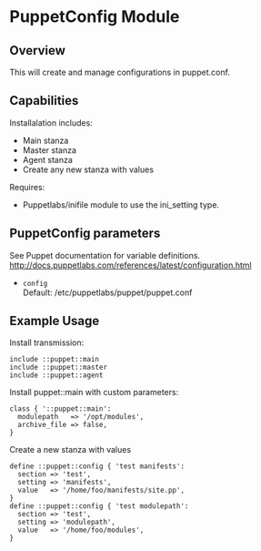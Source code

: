 # PuppetConfig Module

## Overview

This will create and manage configurations in puppet.conf.

## Capabilities

Installalation includes:

- Main stanza
- Master stanza
- Agent stanza
- Create any new stanza with values

Requires:

- Puppetlabs/inifile module to use the ini_setting type.

## PuppetConfig parameters
See Puppet documentation for variable definitions.<br />
http://docs.puppetlabs.com/references/latest/configuration.html

* `config`<br />
Default: /etc/puppetlabs/puppet/puppet.conf

## Example Usage

Install transmission:

```puppet
include ::puppet::main
include ::puppet::master
include ::puppet::agent
```

Install puppet::main with custom parameters:

```puppet
class { '::puppet::main':
  modulepath   => '/opt/modules',
  archive_file => false,
}
```

Create a new stanza with values

```puppet
define ::puppet::config { 'test manifests':
  section => 'test',
  setting => 'manifests',
  value   => '/home/foo/manifests/site.pp',
}
define ::puppet::config { 'test modulepath':
  section => 'test',
  setting => 'modulepath',
  value   => '/home/foo/modules',
}
```
